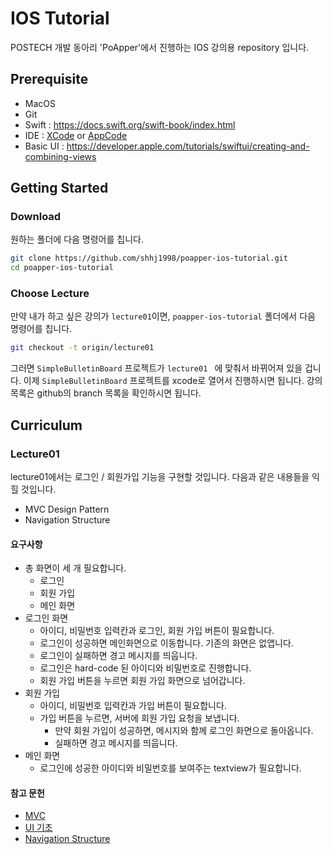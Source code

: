 # IOS Tutorial
POSTECH 개발 동아리 'PoApper'에서 진행하는 IOS 강의용 repository 입니다. 

## Prerequisite
- MacOS
- Git
- Swift : https://docs.swift.org/swift-book/index.html
- IDE : [XCode](https://developer.apple.com/kr/xcode/) or [AppCode](https://www.jetbrains.com/objc/)
- Basic UI : https://developer.apple.com/tutorials/swiftui/creating-and-combining-views

## Getting Started
### Download

원하는 폴더에 다음 명령어를 칩니다.

```bash
git clone https://github.com/shhj1998/poapper-ios-tutorial.git
cd poapper-ios-tutorial
```

### Choose Lecture

만약 내가 하고 싶은 강의가 `lecture01`이면, `poapper-ios-tutorial` 폴더에서 다음 명령어를 칩니다.

```bash
git checkout -t origin/lecture01
```

그러면 `SimpleBulletinBoard` 프로젝트가 `lecture01 ` 에 맞춰서 바뀌어져 있을 겁니다. 이제 `SimpleBulletinBoard` 프로젝트를 xcode로 열어서 진행하시면 됩니다. 강의 목록은 github의 branch 목록을 확인하시면 됩니다.

## Curriculum
### Lecture01

lecture01에서는 로그인 / 회원가입 기능을 구현할 것입니다. 다음과 같은 내용들을 익힐 것입니다.

- MVC Design Pattern
- Navigation Structure

#### 요구사항

- 총 화면이 세 개 필요합니다.
  - 로그인
  - 회원 가입
  - 메인 화면
- 로그인 화면
  - 아이디, 비밀번호 입력칸과 로그인, 회원 가입 버튼이 필요합니다.
  - 로그인이 성공하면 메인화면으로 이동합니다. 기존의 화면은 없앱니다.
  - 로그인이 실패하면 경고 메시지를 띄웁니다.
  - 로그인은 hard-code 된 아이디와 비밀번호로 진행합니다.
  - 회원 가입 버튼을 누르면 회원 가입 화면으로 넘어갑니다.
- 회원 가입
  - 아이디, 비밀번호 입력칸과 가입 버튼이 필요합니다.
  - 가입 버튼을 누르면, 서버에 회원 가입 요청을 보냅니다.
    - 만약 회원 가입이 성공하면, 메시지와 함께 로그인 화면으로 돌아옵니다.
    - 실패하면 경고 메시지를 띄웁니다.
- 메인 화면
  - 로그인에 성공한 아이디와 비밀번호를 보여주는 textview가 필요합니다.

#### 참고 문헌

- [MVC](https://opentutorials.org/course/697/3828)
- [UI 기초](https://developer.apple.com/tutorials/swiftui/creating-and-combining-views)
- [Navigation Structure](https://developer.apple.com/design/human-interface-guidelines/ios/app-architecture/navigation/)
